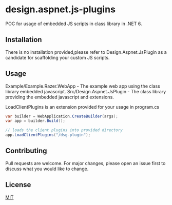 # design.aspnet.js-plugins
POC for usage of embedded JS scripts in class library in .NET 6.

## Installation

There is no installation provided,please refer to Design.Aspnet.JsPlugin as a candidate for scaffolding your custom JS scripts.

## Usage
Example/Example.Razer.WebApp - The example web app using the class library embedded javascript.
Src/Design.Aspnet.JsPlugin - The class library providing the embedded javascript and extensions.

LoadClientPlugins is an extension provided for your usage in program.cs


```csharp
var builder = WebApplication.CreateBuilder(args);
var app = builder.Build();

// loads the client plugins into provided directory
app.LoadClientPlugins("/dsg-plugin");
```

## Contributing
Pull requests are welcome. For major changes, please open an issue first to discuss what you would like to change.

## License
[MIT](https://choosealicense.com/licenses/mit/)
